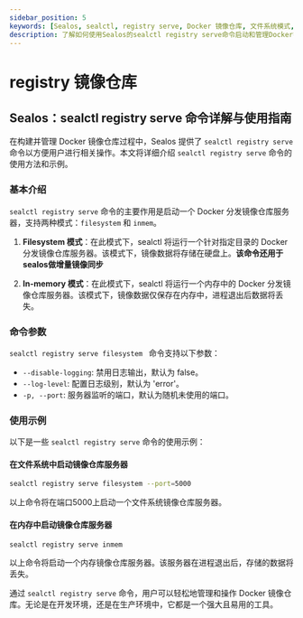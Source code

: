 ```yaml
---
sidebar_position: 5
keywords: [Sealos, sealctl, registry serve, Docker 镜像仓库, 文件系统模式, 内存模式, 镜像管理, Docker 分发, 镜像同步]
description: 了解如何使用Sealos的sealctl registry serve命令启动和管理Docker镜像仓库，支持文件系统和内存模式，轻松实现镜像同步和分发。
---
```


# registry 镜像仓库

## Sealos：sealctl registry serve 命令详解与使用指南

在构建并管理 Docker 镜像仓库过程中，Sealos 提供了 `sealctl registry serve` 命令以方便用户进行相关操作。本文将详细介绍 `sealctl registry serve` 命令的使用方法和示例。

### 基本介绍

`sealctl registry serve` 命令的主要作用是启动一个 Docker 分发镜像仓库服务器，支持两种模式：`filesystem` 和 `inmem`。

1. **Filesystem 模式**：在此模式下，sealctl 将运行一个针对指定目录的 Docker 分发镜像仓库服务器。该模式下，镜像数据将存储在硬盘上。**该命令还用于sealos做增量镜像同步**

2. **In-memory 模式**：在此模式下，sealctl 将运行一个内存中的 Docker 分发镜像仓库服务器。该模式下，镜像数据仅保存在内存中，进程退出后数据将丢失。

### 命令参数

`sealctl registry serve filesystem ` 命令支持以下参数：

- `--disable-logging`: 禁用日志输出，默认为 false。
- `--log-level`: 配置日志级别，默认为 'error'。
- `-p, --port`: 服务器监听的端口，默认为随机未使用的端口。

### 使用示例

以下是一些 `sealctl registry serve` 命令的使用示例：

#### 在文件系统中启动镜像仓库服务器

```bash
sealctl registry serve filesystem --port=5000
```

以上命令将在端口5000上启动一个文件系统镜像仓库服务器。

#### 在内存中启动镜像仓库服务器

```bash
sealctl registry serve inmem 
```

以上命令将启动一个内存镜像仓库服务器。该服务器在进程退出后，存储的数据将丢失。

通过 `sealctl registry serve` 命令，用户可以轻松地管理和操作 Docker 镜像仓库。无论是在开发环境，还是在生产环境中，它都是一个强大且易用的工具。

